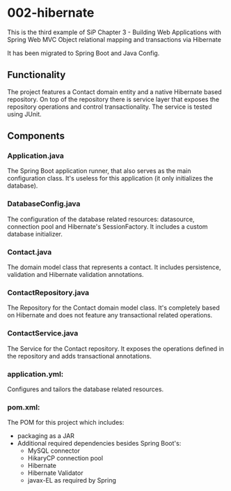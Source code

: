 # 002-hibernate

This is the third example of SiP Chapter 3 - Building Web Applications with Spring Web MVC
	Object relational mapping and transactions via Hibernate

It has been migrated to Spring Boot and Java Config.		
				
## Functionality
The project features a Contact domain entity and a native Hibernate based repository. On top of the repository there is service layer that exposes the repository operations and control transactionality. The service is tested using JUnit.


## Components

### Application.java
The Spring Boot application runner, that also serves as the main configuration class. It's useless for this application (it only initializes the database).
		
### DatabaseConfig.java
The configuration of the database related resources: datasource, connection pool and Hibernate's SessionFactory. It includes a custom database initializer.

### Contact.java
The domain model class that represents a contact. It includes persistence, validation and Hibernate validation annotations.
				
### ContactRepository.java
The Repository for the Contact domain model class. It's completely based on Hibernate and does not feature any transactional related operations.

### ContactService.java
The Service for the Contact repository. It exposes the operations defined in the repository and adds transactional annotations.

### application.yml:
Configures and tailors the database related resources.
		

### pom.xml:
The POM for this project which includes:
* packaging as a JAR
* Additional required dependencies besides Spring Boot's:
	- MySQL connector
    - HikaryCP connection pool
    - Hibernate
    - Hibernate Validator
    - javax-EL as required by Spring
